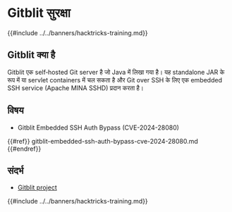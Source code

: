 # Gitblit सुरक्षा

{{#include ../../banners/hacktricks-training.md}}

## Gitblit क्या है

Gitblit एक self‑hosted Git server है जो Java में लिखा गया है। यह standalone JAR के रूप में या servlet containers में चल सकता है और Git over SSH के लिए एक embedded SSH service (Apache MINA SSHD) प्रदान करता है।

## विषय

- Gitblit Embedded SSH Auth Bypass (CVE-2024-28080)

{{#ref}}
gitblit-embedded-ssh-auth-bypass-cve-2024-28080.md
{{#endref}}

## संदर्भ

- [Gitblit project](https://gitblit.com/)

{{#include ../../banners/hacktricks-training.md}}
